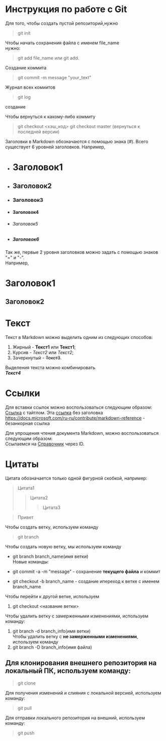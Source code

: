 # Инструкция по работе с Git

Для того, чтобы создать пустой репозиторий,нужно

> git init 

Чтобы начать сохранения файла с именем file_name   
нужно:
> git add file_name или git add.

Создание коммита
> git commit -m message "your_text"

Журнал всех комиитов
> git log

создание


Чтобы вернуться к какому-либо коммиту
> git checkout <хэш_код>
> git checkout master (вернуться к последней версии)


Заголовки в Markdown обозначаются с помощью знака (#). Всего существует 6 уровней заголовков.
Например, 
* # Заголовок1 
* ## Заголовок2 ##  
* ### Заголовок3 
* #### Заголовок4 
* ###### Заголовок5 
* ##### Заголовок6   


Так же, первые 2 уровня заголовков можно задать с помощью знаков "=" и "-".  
Например,

Заголовок1
===
Заголовок2
-----  

 

# Текст #
Текст в Markdown можно выделить одним из следующих способов:
1. Жирный - __Текст1__ или **Текст1**;
2. Курсив - *Текст2* или _Текст2_;
3. Зачеркнутый - ~~Текст3~~.

Выделения текста можно комбинировать  
__*Текст4*__

# Ссылки #  
Для вставки ссылок можно воспользоваться следующим образом:
[Ссылка](https://docs.microsoft.com/ru-ru/contribute/markdown-reference "Справочник") с тайтлом.
Эта [ссылка](https://docs.microsoft.com/ru-ru/contribute/markdown-reference) без заголовка
<https://docs.microsoft.com/ru-ru/contribute/markdown-reference> - безанкорная ссылка  

Для упрощения чтения документа Markdown, можно воспользоваться следующим образом:  
Ссылаемся на [Справочник][https://docs.microsoft.com/ru-ru/contribute/markdown-reference] через ID.


[https://docs.microsoft.com/ru-ru/contribute/markdown-reference]: https://docs.microsoft.com/ru-ru/contribute/markdown-reference "Справочник по Markdown"


# Цитаты #
Цитата обозначается только одной фигурной скобкой, например:
> Цитата1
>> Цитата2
>>> Цитата3  


> Привет  
  
 Чтобы создать ветку, используем команду 
 > git branch



Чтобы создать новую ветку, мы используем команду  
* git branch branch_name(имя ветки)  
Новые команды:  
+ git commit -a -m "message" - сохранение **текущего файла**  и коммит
* git checkout -b branch_name - создание ипереход к ветке с именем branch_name  


Чтобы перейти к другой ветке, используем  
1. git checkout <название ветки>  



Чтобы удалить ветку с замерженными изменениями, используем команду:
1. git branch -d branch_info(имя ветки)  
Чтобы удалить ветку с **не замерженными изменениями**, используем команду   
2. git branch -D branch_info(имя файла)

## Для клонирования внешнего репозитория на локальный ПК, используем команду:
> git clone  

Для получения изменений и слияния с локальной версией, используем команду:
> git pull
  
Для отправки локального репозитория на внешний, используем команду:
> git push